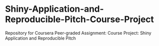 # Shiny-Application-and-Reproducible-Pitch-Course-Project
Repository for Coursera Peer-graded Assignment: Course Project: Shiny Application and Reproducible Pitch
